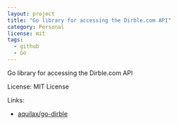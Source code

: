 ```yaml
---
layout: project
title: "Go library for accessing the Dirble.com API"
category: Personal
license: mit
tags:
  - github
  - Go
---
```


Go library for accessing the Dirble.com API

License: MIT License

Links:

* [aquilax/go-dirble](https://github.com/aquilax/go-dirble)
